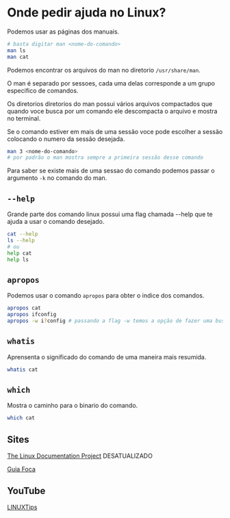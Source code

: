 # Onde pedir ajuda no Linux?

Podemos usar as páginas dos manuais.

``` sh
# basta digitar man <nome-do-comando>
man ls
man cat
```

Podemos encontrar os arquivos do man no diretorio `/usr/share/man`.

O man é separado por sessoes, cada uma delas corresponde a um grupo especifico de comandos.

Os diretorios diretorios do man possui vários arquivos compactados que quando voce busca por um comando ele descompacta o arquivo e mostra no terminal.

Se o comando estiver em mais de uma sessão voce pode escolher a sessão colocando o numero da sessão desejada.

``` sh
man 3 <nome-do-comando>
# por padrão o man mostra sempre a primeira sessão desse comando
```

Para saber se existe mais de uma sessao do comando podemos passar o argumento `-k` no comando do man.

## `--help`

Grande parte dos comando linux possui uma flag chamada --help que te ajuda a usar o comando desejado.

``` sh
cat --help
ls --help
# ou
help cat
help ls
```

## `apropos`

Podemos usar o comando `apropos` para obter o indice dos comandos.

``` sh
apropos cat
apropos ifconfig
apropos -w i?config # passando a flag -w temos a opção de fazer uma busca
```

## `whatis`

Aprensenta o significado do comando de uma maneira mais resumida.

``` sh
whatis cat
```

## `which`

Mostra o caminho para o binario do comando.

``` sh
which cat
```

## Sites

[The Linux Documentation Project](tldp.org) DESATUALIZADO

[Guia Foca](guiafoca.org)


## YouTube
[LINUXTips](https://www.youtube.com/user/linuxtipscanal)